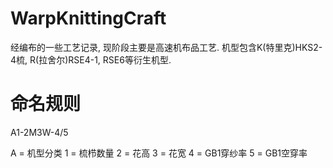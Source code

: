 # WarpKnittingCraft
经编布的一些工艺记录, 现阶段主要是高速机布品工艺. 机型包含K(特里克)HKS2-4梳, R(拉舍尔)RSE4-1, RSE6等衍生机型.


# 命名规则

A1-2M3W-4/5

A = 机型分类
1 = 梳栉数量
2 = 花高
3 = 花宽
4 = GB1穿纱率
5 = GB1空穿率
